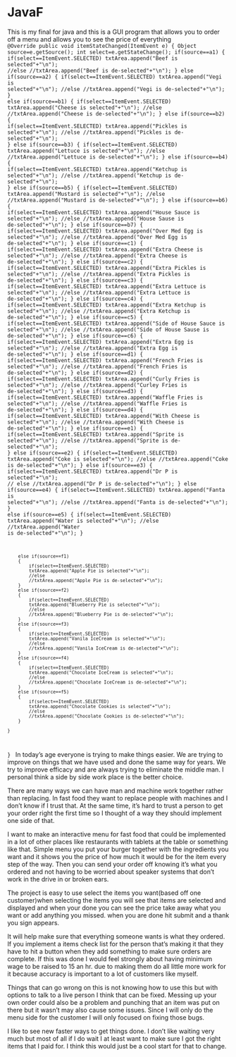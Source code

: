 # JavaF
 This is my final for java and this is a GUI program that allows you to order off a menu and allows you to see the price of everything
<code> 
@Override
	public void itemStateChanged(ItemEvent e)
	{
		Object source=e.getSource();
		int select=e.getStateChange();
		if(source==a1)
		{
			if(select==ItemEvent.SELECTED)
			txtArea.append("Beef is selected"+"\n");
			//else 
			//txtArea.append("Beef is de-selected"+"\n");
		}
		else if(source==a2)
		{
			if(select==ItemEvent.SELECTED)
			txtArea.append("Vegi is selected"+"\n");
			//else 
			//txtArea.append("Vegi is de-selected"+"\n");
		}
		else if(source==b1)
		{
			if(select==ItemEvent.SELECTED)
			txtArea.append("Cheese is selected"+"\n");
			//else 
			//txtArea.append("Cheese is de-selected"+"\n");
		}
		else if(source==b2)
		{
			if(select==ItemEvent.SELECTED)
			txtArea.append("Pickles is selected"+"\n");
			//else 
			//txtArea.append("Pickles is de-selected"+"\n");
		}
		else if(source==b3)
		{
			if(select==ItemEvent.SELECTED)
			txtArea.append("Lettuce is selected"+"\n");
			//else 
			//txtArea.append("Lettuce is de-selected"+"\n");
		}
		else if(source==b4)
		{
			if(select==ItemEvent.SELECTED)
			txtArea.append("Ketchup is selected"+"\n");
			//else 
			//txtArea.append("Ketchup is de-selected"+"\n");
		}
		else if(source==b5)
		{
			if(select==ItemEvent.SELECTED)
			txtArea.append("Mustard is selected"+"\n");
			//else 
			//txtArea.append("Mustard is de-selected"+"\n");
		}
		else if(source==b6)
		{
			if(select==ItemEvent.SELECTED)
			txtArea.append("House Sauce is selected"+"\n");
			//else 
			//txtArea.append("House Sause is de-selected"+"\n");
		}
		else if(source==b7)
		{
			if(select==ItemEvent.SELECTED)
			txtArea.append("Over Med Egg is selected"+"\n");
			//else 
			//txtArea.append("Over Med Egg is de-selected"+"\n");
		}
		else if(source==c1)
		{
			if(select==ItemEvent.SELECTED)
			txtArea.append("Extra Cheese is selected"+"\n");
			//else 
			//txtArea.append("Extra Cheese is de-selected"+"\n");
		}
		else if(source==c2)
		{
			if(select==ItemEvent.SELECTED)
			txtArea.append("Extra Pickles is selected"+"\n");
			//else 
			//txtArea.append("Extra Pickles is de-selected"+"\n");
		}
		else if(source==c3)
		{
			if(select==ItemEvent.SELECTED)
			txtArea.append("Extra Lettuce is selected"+"\n");
			//else 
			//txtArea.append("Extra Lettuce is de-selected"+"\n");
		}
		else if(source==c4)
		{
			if(select==ItemEvent.SELECTED)
			txtArea.append("Extra Ketchup is selected"+"\n");
			//else 
			//txtArea.append("Extra Ketchup is de-selected"+"\n");
		}
		else if(source==c5)
		{
			if(select==ItemEvent.SELECTED)
			txtArea.append("Side of House Sauce is selected"+"\n");
			//else 
			//txtArea.append("Side of House Sause is de-selected"+"\n");
		}
		else if(source==c6)
		{
			if(select==ItemEvent.SELECTED)
			txtArea.append("Extra Egg is selected"+"\n");
			//else 
			//txtArea.append("Extra Egg is de-selected"+"\n");
		}
		else if(source==d1)
		{
			if(select==ItemEvent.SELECTED)
			txtArea.append("French Fries is selected"+"\n");
			//else 
			//txtArea.append("French Fries is de-selected"+"\n");
		}
		else if(source==d2)
		{
			if(select==ItemEvent.SELECTED)
			txtArea.append("Curly Fries is selected"+"\n");
			//else 
			//txtArea.append("Curley Fries is de-selected"+"\n");
		}
		else if(source==d3)
		{
			if(select==ItemEvent.SELECTED)
			txtArea.append("Waffle Fries is selected"+"\n");
			//else 
			//txtArea.append("Waffle Fries is de-selected"+"\n");
		}
		else if(source==d4)
		{
			if(select==ItemEvent.SELECTED)
			txtArea.append("With Cheese is selected"+"\n");
			//else 
			//txtArea.append("With Cheese is de-selected"+"\n");
		}
		else if(source==e1)
		{
			if(select==ItemEvent.SELECTED)
			txtArea.append("Sprite is selected"+"\n");
			//else 
			//txtArea.append("Sprite is de-selected"+"\n");
		}
		else if(source==e2)
		{
			if(select==ItemEvent.SELECTED)
			txtArea.append("Coke is selected"+"\n");
			//else 
			//txtArea.append("Coke is de-selected"+"\n");
		}
		else if(source==e3)
		{
			if(select==ItemEvent.SELECTED)
			txtArea.append("Dr P is selected"+"\n");
		//	else 
			//txtArea.append("Dr P is de-selected"+"\n");
		}
		else if(source==e4)
		{
			if(select==ItemEvent.SELECTED)
			txtArea.append("Fanta is selected"+"\n");
			//else 
			//txtArea.append("Fanta is de-selected"+"\n");
		}
		else if(source==e5)
		{
			if(select==ItemEvent.SELECTED)
			txtArea.append("Water is selected"+"\n");
			//else 
			//txtArea.append("Water is de-selected"+"\n");
		}
		
		
		else if(source==f1)
		{
			if(select==ItemEvent.SELECTED)
			txtArea.append("Apple Pie is selected"+"\n");
			//else 
			//txtArea.append("Apple Pie is de-selected"+"\n");
		}
		else if(source==f2)
		{
			if(select==ItemEvent.SELECTED)
			txtArea.append("Blueberry Pie is selected"+"\n");
			//else 
			//txtArea.append("Blueberry Pie is de-selected"+"\n");
		}
		else if(source==f3)
		{
			if(select==ItemEvent.SELECTED)
			txtArea.append("Vanila IceCream is selected"+"\n");
			//else 
			//txtArea.append("Vanila IceCream is de-selected"+"\n");
		}
		else if(source==f4)
		{
			if(select==ItemEvent.SELECTED)
			txtArea.append("Chocolate IceCream is selected"+"\n");
			//else 
			//txtArea.append("Chocolate IceCream is de-selected"+"\n");
		}
		else if(source==f5)
		{
			if(select==ItemEvent.SELECTED)
			txtArea.append("Chocolate Cookies is selected"+"\n");
			//else 
			//txtArea.append("Chocolate Cookies is de-selected"+"\n");
		}
		
	}	

}
</code>
In today’s age everyone is trying to make things easier. We are trying to improve on things that we have used and done the same way for years. We try to improve efficacy and are always trying to eliminate the middle man. I personal think a side by side work place is the better choice.
    
There are many ways we can have man and machine work together rather than replacing. In fast food they want to replace people with machines and I don’t know if I trust that. At the same time, it’s hard to trust a person to get your order right the first time so I thought of a way they should implement one side of that.

I want to make an interactive menu for fast food that could be implemented in a lot of other places like restaurants with tablets at the table or something like that. Simple menu you put your burger together with the ingredients you want and it shows you the price of how much it would be for the item every step of the way. Then you can send your order off knowing it’s what you ordered and not having to be worried about speaker systems that don’t work in the drive in or broken ears.

The project is easy to use select the items you want(based off one customer)when selecting the items you will see that items are selected and displayed and when your done you can see the price take away what you want or add anything you missed. when you are done hit submit and a thank you sign appears.

It will help make sure that everything someone wants is what they ordered. If you implement a items check list for the person that’s making it that they have to hit a button when they add something to make sure orders are complete. If this was done I would feel strongly about having minimum wage to be raised to 15 an hr. due to making them do all little more work for it because accuracy is important to a lot of customers like myself.

 

Things that can go wrong on this is not knowing how to use this but with options to talk to a live person I think that can be fixed. Messing up your own order could also be a problem and punching that an item was put on there but it wasn’t may also cause some issues. Since I will only do the menu side for the customer I will only focused on fixing those bugs.

           

I like to see new faster ways to get things done. I don’t like waiting very much but most of all if I do wait I at least want to make sure I got the right items that I paid for. I think this would just be a cool start for that to change.
